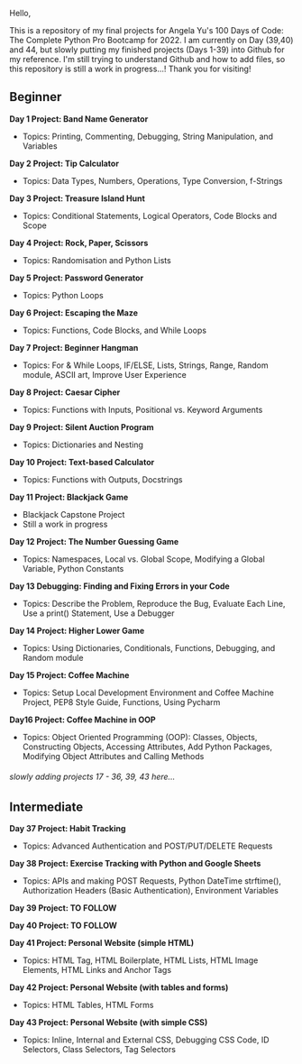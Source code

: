 Hello,

This is a repository of my final projects for Angela Yu's 100 Days of Code: The Complete Python Pro Bootcamp for 2022. I am currently on Day (39,40) and 44, but slowly putting my finished projects (Days 1-39) into Github for my reference. I'm still trying to understand Github and how to add files, so this repository is still a work in progress...! Thank you for visiting!

## Beginner
**Day 1 Project: Band Name Generator**
- Topics: Printing, Commenting, Debugging, String Manipulation, and Variables

**Day 2 Project: Tip Calculator**
- Topics: Data Types, Numbers, Operations, Type Conversion, f-Strings

**Day 3 Project: Treasure Island Hunt**
- Topics: Conditional Statements, Logical Operators, Code Blocks and Scope

**Day 4 Project: Rock, Paper, Scissors**
- Topics: Randomisation and Python Lists

**Day 5 Project: Password Generator**
- Topics: Python Loops

**Day 6 Project: Escaping the Maze**
- Topics: Functions, Code Blocks, and While Loops

**Day 7 Project: Beginner Hangman**
- Topics: For & While Loops, IF/ELSE, Lists, Strings, Range, Random module, ASCII art, Improve User Experience

**Day 8 Project: Caesar Cipher**
- Topics: Functions with Inputs, Positional vs. Keyword Arguments

**Day 9 Project: Silent Auction Program**
- Topics: Dictionaries and Nesting

**Day 10 Project: Text-based Calculator**
- Topics: Functions with Outputs, Docstrings

**Day 11 Project: Blackjack Game**
- Blackjack Capstone Project
- Still a work in progress

**Day 12 Project: The Number Guessing Game**
- Topics: Namespaces, Local vs. Global Scope, Modifying a Global Variable, Python Constants

**Day 13 Debugging: Finding and Fixing Errors in your Code**
- Topics: Describe the Problem, Reproduce the Bug, Evaluate Each Line, Use a print() Statement, Use a Debugger

**Day 14 Project: Higher Lower Game**
- Topics: Using Dictionaries, Conditionals, Functions, Debugging, and Random module 

**Day 15 Project: Coffee Machine**
- Topics: Setup Local Development Environment and Coffee Machine Project, PEP8 Style Guide, Functions, Using Pycharm

**Day16 Project: Coffee Machine in OOP**
- Topics: Object Oriented Programming (OOP): Classes, Objects, Constructing Objects, Accessing Attributes, Add Python Packages, Modifying Object Attributes and Calling Methods 



###### slowly adding projects 17 - 36, 39, 43 here...


## Intermediate
**Day 37 Project: Habit Tracking**
- Topics: Advanced Authentication and POST/PUT/DELETE Requests

**Day 38 Project: Exercise Tracking with Python and Google Sheets**
- Topics: APIs and making POST Requests, Python DateTime strftime(), Authorization Headers (Basic Authentication), Environment Variables

**Day 39 Project:  TO FOLLOW**


**Day 40 Project:  TO FOLLOW**

**Day 41 Project: Personal Website (simple HTML)**
- Topics: HTML Tag, HTML Boilerplate, HTML Lists, HTML Image Elements, HTML Links and Anchor Tags

**Day 42 Project: Personal Website (with tables and forms)**
- Topics: HTML Tables, HTML Forms

**Day 43 Project: Personal Website (with simple CSS)**
- Topics: Inline, Internal and External CSS, Debugging CSS Code, ID Selectors, Class Selectors, Tag Selectors
